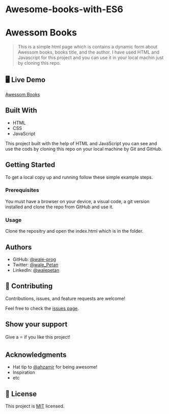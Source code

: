 # Awesome-books-with-ES6

# Awessom Books

> This is a simple html page which is contains a dynamic form about Awessom books, books title, and the author. I have used HTML and Javascript for this project and you can use it in your local machin just by cloning this repo.


## 🖥️ Live Demo

[Awessom Books]()

## Built With

- HTML
- CSS
- JavaScript

This project built with the help of HTML and JavaScript you can see and use the cods by cloning this repo on your local machine by Git and GitHub.

## Getting Started

To get a local copy up and running follow these simple example steps.

### Prerequisites

You must have a browser on your device, a visual code, a git version installed and clone the repo from GitHub and use it.

### Usage

Clone the repositry and open the index.html which is in the folder.

## Authors

- GitHub: [@wale-prog](https://github.com/wale-prog)
- Twitter: [@wale_Petan](https://twitter.com/wale_Petan)
- LinkedIn: [@walepetan](https://www.linkedin.com/in/walepetan/)


## 🤝 Contributing

Contributions, issues, and feature requests are welcome!

Feel free to check the [issues page](../../issues/).

## Show your support

Give a ⭐️ if you like this project!

## Acknowledgments

- Hat tip to [@ahzamir](https://github.com/ahzamir) for being awesome!
- Inspiration
- etc

## 📝 License

This project is [MIT](./MIT.md) licensed.
